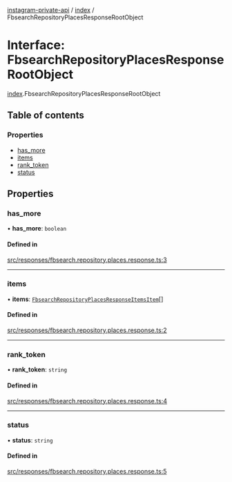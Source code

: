 [instagram-private-api](../../README.md) / [index](../../modules/index.md) / FbsearchRepositoryPlacesResponseRootObject

# Interface: FbsearchRepositoryPlacesResponseRootObject

[index](../../modules/index.md).FbsearchRepositoryPlacesResponseRootObject

## Table of contents

### Properties

- [has\_more](FbsearchRepositoryPlacesResponseRootObject.md#has_more)
- [items](FbsearchRepositoryPlacesResponseRootObject.md#items)
- [rank\_token](FbsearchRepositoryPlacesResponseRootObject.md#rank_token)
- [status](FbsearchRepositoryPlacesResponseRootObject.md#status)

## Properties

### has\_more

• **has\_more**: `boolean`

#### Defined in

[src/responses/fbsearch.repository.places.response.ts:3](https://github.com/Nerixyz/instagram-private-api/blob/0e0721c/src/responses/fbsearch.repository.places.response.ts#L3)

___

### items

• **items**: [`FbsearchRepositoryPlacesResponseItemsItem`](FbsearchRepositoryPlacesResponseItemsItem.md)[]

#### Defined in

[src/responses/fbsearch.repository.places.response.ts:2](https://github.com/Nerixyz/instagram-private-api/blob/0e0721c/src/responses/fbsearch.repository.places.response.ts#L2)

___

### rank\_token

• **rank\_token**: `string`

#### Defined in

[src/responses/fbsearch.repository.places.response.ts:4](https://github.com/Nerixyz/instagram-private-api/blob/0e0721c/src/responses/fbsearch.repository.places.response.ts#L4)

___

### status

• **status**: `string`

#### Defined in

[src/responses/fbsearch.repository.places.response.ts:5](https://github.com/Nerixyz/instagram-private-api/blob/0e0721c/src/responses/fbsearch.repository.places.response.ts#L5)
